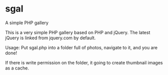 sgal
====

A simple PHP gallery


This is a very simple PHP gallery based on PHP and jQuery.
The latest jQuery is linked from jquery.com by default.

Usage:
Put sgal.php into a folder full of photos, navigate to it, and you are done!

If there is write permission on the folder, it going to create thumbnail images as a cache.
